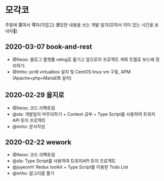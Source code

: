 # 모각코
주말에 **모**여서 **각**자(각잡고) **코**딩한 내용을 쓰는 개발 일지(모여서 의미 있는 시간을 보내자🥰)

## 2020-03-07 book-and-rest
* @Ilwoo: 블로그 플랫폼 velog로 옮기고 앞으로의 프로젝트 계획 트렐로 보드에 정리하기.
* @Imho: pc에 virtualbox 설치 및 CentOS linux vm 구동, APM (Apache+php+MariaDB 설치)

## 2020-02-29 을지로
* @Ilwoo: 코드 리팩토링
* @sla: 개발일지 마무리하기 + Context 공부 + Type Script를 사용하여 트위치API 토이 프로젝트
* @imho: 문서작성

## 2020-02-22 wework
* @Ilwoo: 코드 리팩토링
* @sla: Type Script를 사용하여 트위치API 토이 프로젝트
* @juyeonH: Redux toolkit + Type Script를 이용한 Todo List
* @imho: 알고리즘 풀기
